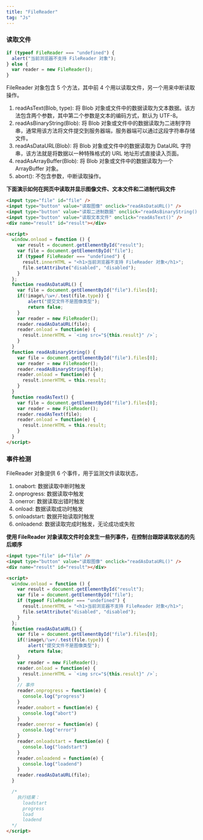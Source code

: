 ```yaml
---
title: "FileReader"
tag: "Js"
---
```


### 读取文件

```js
if (typeof FileReader === "undefined") {
  alert("当前浏览器不支持 FileReader 对象");
} else {
  var reader = new FileReader();
}
```

FileReader 对象包含 5 个方法，其中前 4 个用以读取文件，另一个用来中断读取操作。

1. readAsText(Blob, type): 将 Blob 对象或文件中的数据读取为文本数据。该方法包含两个参数，其中第二个参数是文本的编码方式，默认为 UTF-8。
2. readAsBinaryString(Blob): 将 Blob 对象或文件中的数据读取为二进制字符串，通常用该方法将文件提交到服务器端，服务器端可以通过这段字符串存储文件。
3. readAsDataURL(Blob): 将 Blob 对象或文件中的数据读取为 DataURL 字符串，该方法就是将数据以一种特殊格式的 URL 地址形式直接读入页面。
4. readAsArrayBuffer(Blob): 将 Blob 对象或文件中的数据读取为一个 ArrayBuffer 对象。
5. abort(): 不包含参数，中断读取操作。

**下面演示如何在网页中读取并显示图像文件、文本文件和二进制代码文件**

```html
<input type="file" id="file" />
<input type="button" value="读取图像" onclick="readAsDataURL()" />
<input type="button" value="读取二进制数据" onclick="readAsBinaryString()" />
<input type="button" value="读取文本文件" onclick="readAsText()" />
<div name="result" id="result"></div>

<script>
  window.onload = function () {
    var result = document.getElementById("result");
    var file = document.getElementById("file");
    if (typeof FileReader === "undefined") {
      result.innerHTML = "<h1>当前浏览器不支持 FileReader 对象</h1>";
      file.setAttribute("disabled", "disabled");
    }
  };
  function readAsDataURL() {
    var file = document.getElementById("file").files[0];
    if(!image\/\w+/.test(file.type)) {
        alert("提交文件不是图像类型");
        return false;
    }
    var reader = new FileReader();
    reader.readAsDataURL(file);
    reader.onload = function(e) {
      result.innerHTML = `<img src="${this.result}" />`;
    }
  }
  function readAsBinaryString() {
    var file = document.getElementById("file").files[0];
    var reader = new FileReader();
    reader.readAsBinaryString(file);
    reader.onload = function(e) {
      result.innerHTML = this.result;
    }
  }
  function readAsText() {
    var file = document.getElementById("file").files[0];
    var reader = new FileReader();
    reader.readAsText(file);
    reader.onload = function(e) {
      result.innerHTML = this.result;
    }
  }
</script>
```

### 事件检测

FileReader 对象提供 6 个事件，用于监测文件读取状态，

1. onabort: 数据读取中断时触发
2. onprogress: 数据读取中触发
3. onerror: 数据读取出错时触发
4. onload: 数据读取成功时触发
5. onloadstart: 数据开始读取时触发
6. onloadend: 数据读取完成时触发，无论成功或失败

**使用 FileReader 对象读取文件时会发生一些列事件，在控制台跟踪读取状态的先后顺序**

```html
<input type="file" id="file" />
<input type="button" value="读取图像" onclick="readAsDataURL()" />
<div name="result" id="result"></div>

<script>
  window.onload = function () {
    var result = document.getElementById("result");
    var file = document.getElementById("file");
    if (typeof FileReader === "undefined") {
      result.innerHTML = "<h1>当前浏览器不支持 FileReader 对象</h1>";
      file.setAttribute("disabled", "disabled");
    }
  };
  function readAsDataURL() {
    var file = document.getElementById("file").files[0];
    if(!image\/\w+/.test(file.type)) {
        alert("提交文件不是图像类型");
        return false;
    }
    var reader = new FileReader();
    reader.onload = function(e) {
      result.innerHTML = `<img src="${this.result}" />`;
    }
    // 事件
    reader.onprogress = function(e) {
      console.log("progress")
    }
    reader.onabort = function(e) {
      console.log("abort")
    }
    reader.onerror = function(e) {
      console.log("error")
    }
    reader.onloadstart = function(e) {
      console.log("loadstart")
    }
    reader.onloadend = function(e) {
      console.log("loadend")
    }
    reader.readAsDataURL(file);
  }

  /*
    执行结果：
      loadstart
      progress
      load
      loadend
  */
</script>
```

